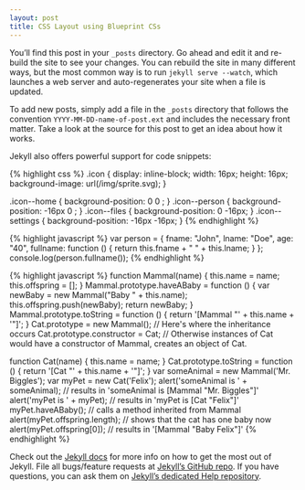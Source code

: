 ```yaml
---
layout: post
title: CSS Layout using Blueprint CSs
---
```


You’ll find this post in your `_posts` directory. Go ahead and edit it and re-build the site to see your changes. You can rebuild the site in many different ways, but the most common way is to run `jekyll serve --watch`, which launches a web server and auto-regenerates your site when a file is updated.

To add new posts, simply add a file in the `_posts` directory that follows the convention `YYYY-MM-DD-name-of-post.ext` and includes the necessary front matter. Take a look at the source for this post to get an idea about how it works.

Jekyll also offers powerful support for code snippets:

{% highlight css %}
.icon {
    display: inline-block;
    width:  16px;
    height: 16px;
    background-image: url(/img/sprite.svg);
}

.icon--home     { background-position:   0     0  ; }
.icon--person   { background-position: -16px   0  ; }
.icon--files    { background-position:   0   -16px; }
.icon--settings { background-position: -16px -16px; }
{% endhighlight %}

{% highlight javascript %}
var person = {
    fname: "John",
    lname: "Doe",
    age: "40",
    fullname: function () {
        return this.fname + " " + this.lname;
    }
};
console.log(person.fullname());
{% endhighlight %}


{% highlight javascript %}
function Mammal(name) {
    this.name = name;
    this.offspring = [];
}
Mammal.prototype.haveABaby = function () {
    var newBaby = new Mammal("Baby " + this.name);
    this.offspring.push(newBaby);
    return newBaby;
}
Mammal.prototype.toString = function () {
    return '[Mammal "' + this.name + '"]';
}
Cat.prototype = new Mammal(); // Here's where the inheritance occurs
Cat.prototype.constructor = Cat; // Otherwise instances of Cat would have a constructor of Mammal, creates an object of Cat.

function Cat(name) {
    this.name = name;
}
Cat.prototype.toString = function () {
    return '[Cat "' + this.name + '"]';
}
var someAnimal = new Mammal('Mr. Biggles');
var myPet = new Cat('Felix');
alert('someAnimal is ' + someAnimal); // results in 'someAnimal is [Mammal "Mr. Biggles"]'
alert('myPet is ' + myPet); // results in 'myPet is [Cat "Felix"]'
myPet.haveABaby(); // calls a method inherited from Mammal
alert(myPet.offspring.length); // shows that the cat has one baby now
alert(myPet.offspring[0]); // results in '[Mammal "Baby Felix"]'
{% endhighlight %}

Check out the [Jekyll docs][jekyll] for more info on how to get the most out of Jekyll. File all bugs/feature requests at [Jekyll’s GitHub repo][jekyll-gh]. If you have questions, you can ask them on [Jekyll’s dedicated Help repository][jekyll-help].

[jekyll]:      http://jekyllrb.com
[jekyll-gh]:   https://github.com/jekyll/jekyll
[jekyll-help]: https://github.com/jekyll/jekyll-help
